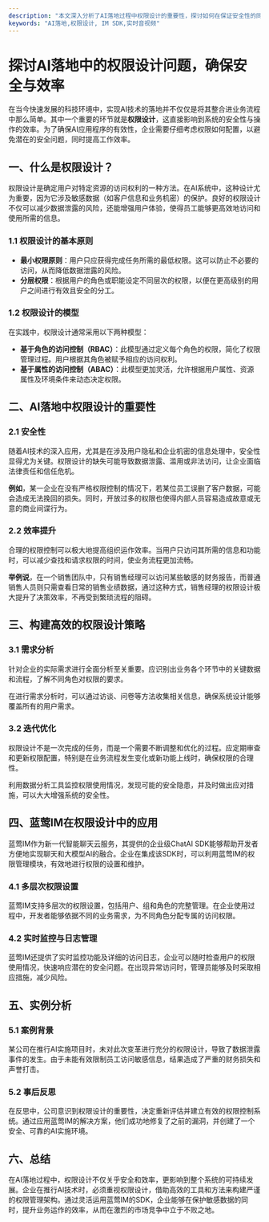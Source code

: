 ```yaml
---
description: "本文深入分析了AI落地过程中权限设计的重要性，探讨如何在保证安全性的同时提升系统的效率。适合企业管理者和开发者理解AI技术实施中的关键要素。"
keywords: "AI落地,权限设计, IM SDK,实时音视频"
---
```

# 探讨AI落地中的权限设计问题，确保安全与效率

在当今快速发展的科技环境中，实现AI技术的落地并不仅仅是将其整合进业务流程中那么简单。其中一个重要的环节就是**权限设计**，这直接影响到系统的安全性与操作的效率。为了确保AI应用程序的有效性，企业需要仔细考虑权限如何配置，以避免潜在的安全问题，同时提高工作效率。

## 一、什么是权限设计？

权限设计是确定用户对特定资源的访问权利的一种方法。在AI系统中，这种设计尤为重要，因为它涉及敏感数据（如客户信息和业务机密）的保护。良好的权限设计不仅可以减少数据泄露的风险，还能增强用户体验，使得员工能够更高效地访问和使用所需的信息。

### 1.1 权限设计的基本原则

- **最小权限原则**：用户只应获得完成任务所需的最低权限。这可以防止不必要的访问，从而降低数据泄露的风险。
- **分层权限**：根据用户的角色或职能设定不同层次的权限，以便在更高级别的用户之间进行有效且安全的分工。

### 1.2 权限设计的模型

在实践中，权限设计通常采用以下两种模型：

- **基于角色的访问控制（RBAC）**：此模型通过定义每个角色的权限，简化了权限管理过程。用户根据其角色被赋予相应的访问权利。
- **基于属性的访问控制（ABAC）**：此模型更加灵活，允许根据用户属性、资源属性及环境条件来动态决定权限。

## 二、AI落地中权限设计的重要性

### 2.1 安全性

随着AI技术的深入应用，尤其是在涉及用户隐私和企业机密的信息处理中，安全性显得尤为关键。权限设计的缺失可能导致数据泄露、滥用或非法访问，让企业面临法律责任和信任危机。

**例如**，某一企业在没有严格权限控制的情况下，若某位员工误删了客户数据，可能会造成无法挽回的损失。同时，开放过多的权限也使得内部人员容易造成故意或无意的商业间谍行为。

### 2.2 效率提升

合理的权限控制可以极大地提高组织运作效率。当用户只访问其所需的信息和功能时，可以减少查找和请求权限的时间，使业务流程更加流畅。

**举例说**，在一个销售团队中，只有销售经理可以访问某些敏感的财务报告，而普通销售人员则只需查看日常的销售业绩数据，通过这种方式，销售经理的权限设计极大提升了决策效率，不再受到繁琐流程的阻碍。

## 三、构建高效的权限设计策略

### 3.1 需求分析

针对企业的实际需求进行全面分析至关重要。应识别出业务各个环节中的关键数据和流程，了解不同角色对权限的要求。

在进行需求分析时，可以通过访谈、问卷等方法收集相关信息，确保系统设计能够覆盖所有的用户需求。

### 3.2 迭代优化

权限设计不是一次完成的任务，而是一个需要不断调整和优化的过程。应定期审查和更新权限配置，特别是在业务流程发生变化或新功能上线时，确保权限的合理性。

利用数据分析工具监控权限使用情况，发现可能的安全隐患，并及时做出应对措施，可以大大增强系统的安全性。

## 四、蓝莺IM在权限设计中的应用

蓝莺IM作为新一代智能聊天云服务，其提供的企业级ChatAI SDK能够帮助开发者方便地实现聊天和大模型AI的融合。企业在集成该SDK时，可以利用蓝莺IM的权限管理模块，有效地进行权限的设置和维护。

### 4.1 多层次权限设置

蓝莺IM支持多层次的权限设置，包括用户、组和角色的完整管理。在企业使用过程中，开发者能够依据不同的业务需求，为不同角色分配专属的访问权限。

### 4.2 实时监控与日志管理

蓝莺IM还提供了实时监控功能及详细的访问日志，企业可以随时检查用户的权限使用情况，快速响应潜在的安全问题。在出现异常访问时，管理员能够及时采取相应措施，减少风险。

## 五、实例分析

### 5.1 案例背景

某公司在推行AI实施项目时，未对此次变革进行充分的权限设计，导致了数据泄露事件的发生。由于未能有效限制员工访问敏感信息，结果造成了严重的财务损失和声誉打击。

### 5.2 事后反思

在反思中，公司意识到权限设计的重要性，决定重新评估并建立有效的权限控制系统。通过应用蓝莺IM的解决方案，他们成功地修复了之前的漏洞，并创建了一个安全、可靠的AI实施环境。

## 六、总结

在AI落地过程中，权限设计不仅关乎安全和效率，更影响到整个系统的可持续发展。企业在推行AI技术时，必须重视权限设计，借助高效的工具和方法来构建严谨的权限管理架构。通过灵活运用蓝莺IM的SDK，企业能够在保护敏感数据的同时，提升业务运作的效率，从而在激烈的市场竞争中立于不败之地。
